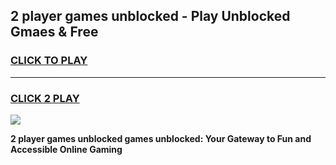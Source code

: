 
## 2 player games unblocked - Play Unblocked Gmaes & Free
<h3>
<a href="https://news.freeplayer.one?title=2_player_games_unblocked&ref=16F">CLICK TO PLAY</a></h3>
<hr>

<h3>
<a href="https://news.freeplayer.one?title=2_player_games_unblocked&ref=16F">CLICK 2 PLAY</a>
  
</h3>

<a href="https://news.freeplayer.one?title=2_player_games_unblocked&ref=16F/"><img src="https://clearcache.store/games.png"></a>


**2 player games unblocked games unblocked: Your Gateway to Fun and Accessible Online Gaming**
